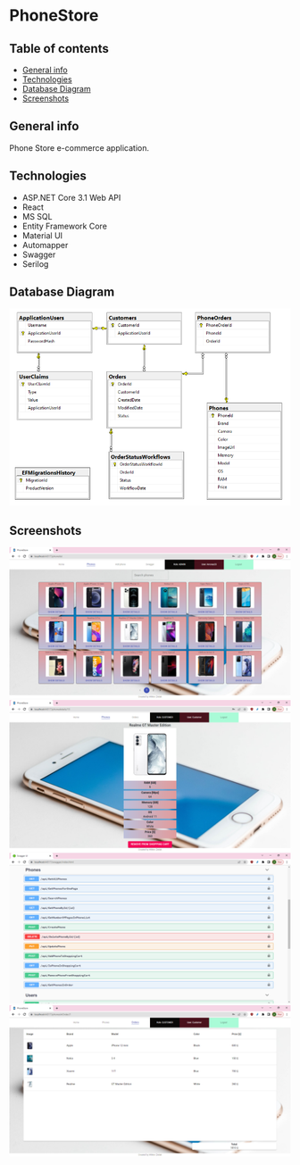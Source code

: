 # PhoneStore

## Table of contents

- [General info](#general-info)
- [Technologies](#technologies)
- [Database Diagram](#er-diagram)
- [Screenshots](#screenshots)

## General info

Phone Store e-commerce application.

## Technologies

- ASP.NET Core 3.1 Web API
- React
- MS SQL
- Entity Framework Core
- Material UI
- Automapper
- Swagger
- Serilog

## Database Diagram

![ER Diagram](./ER_Diagram.png)

## Screenshots

![Phone List Screenshot](./PhoneList.png)
![Phone List Screenshot](./PhoneCustomer.png)
![Phone List Screenshot](./Swagger.png)
![Phone List Screenshot](./Order.png)
